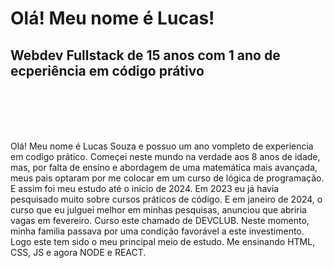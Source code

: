 <h1>Olá! Meu nome é Lucas!</h1>
<h2>Webdev Fullstack de 15 anos com 1 ano de ecperiência em código prátivo</h2>
<br>
<br>
<br>
<br>
<p>Olá! Meu nome é Lucas Souza e possuo um ano vompleto de experiencia em codigo prático. Começei neste mundo na verdade aos 8 anos de idade, mas, por falta de ensino e abordagem de uma matemática mais avançada, meus pais optaram por me colocar em um curso de lógica de programação. E assim foi meu estudo até o inicio de 2024. Em 2023 eu já havia pesquisado muito sobre cursos práticos de código. E em janeiro de 2024, o curso que eu julguei melhor em minhas pesquisas, anunciou que abriria vagas em fevereiro. Curso este chamado de DEVCLUB. Neste momento, minha familia passava por uma condição favorável a este investimento. Logo este tem sido o meu principal meio de estudo. Me ensinando HTML, CSS, JS e agora NODE e REACT. </p>
